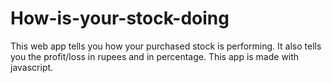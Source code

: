 # How-is-your-stock-doing
This web app tells you how your purchased stock is performing. It also tells you the profit/loss in rupees and in percentage. This app is made with javascript.
